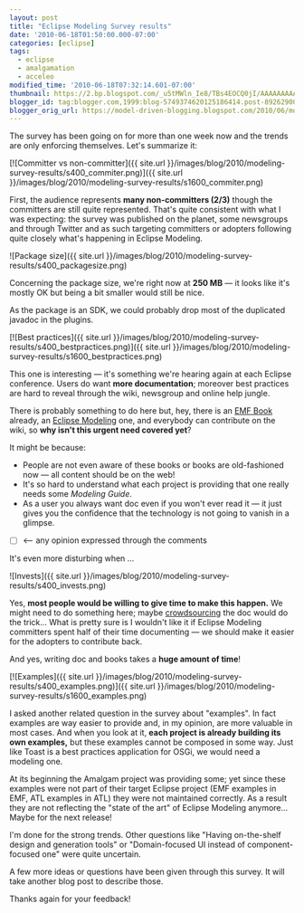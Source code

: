 ```yaml
---
layout: post
title: "Eclipse Modeling Survey results"
date: '2010-06-18T01:50:00.000-07:00'
categories: [eclipse]
tags:
  - eclipse
  - amalgamation
  - acceleo
modified_time: '2010-06-18T07:32:14.601-07:00'
thumbnail: https://2.bp.blogspot.com/_u5tMWln_Ie8/TBs4EOCQ0jI/AAAAAAAAATY/iuvwfIcGfR4/s72-c/commiter.png
blogger_id: tag:blogger.com,1999:blog-5749374620125186414.post-89262900413695265
blogger_orig_url: https://model-driven-blogging.blogspot.com/2010/06/modeling-survey-results.html
---
```


The survey has been going on for more than one week now and the trends are only enforcing themselves. Let's summarize it:

[![Committer vs non-committer]({{ site.url }}/images/blog/2010/modeling-survey-results/s400_commiter.png)]({{ site.url }}/images/blog/2010/modeling-survey-results/s1600_commiter.png)

First, the audience represents **many non-committers (2/3)** though the committers are still quite represented. That's quite consistent with what I was expecting: the survey was published on the planet, some newsgroups and through Twitter and as such targeting committers or adopters following quite closely what's happening in Eclipse Modeling.

![Package size]({{ site.url }}/images/blog/2010/modeling-survey-results/s400_packagesize.png)

Concerning the package size, we're right now at **250 MB** — it looks like it's mostly OK but being a bit smaller would still be nice.

As the package is an SDK, we could probably drop most of the duplicated javadoc in the plugins.

[![Best practices]({{ site.url }}/images/blog/2010/modeling-survey-results/s400_bestpractices.png)]({{ site.url }}/images/blog/2010/modeling-survey-results/s1600_bestpractices.png)

This one is interesting — it's something we're hearing again at each Eclipse conference. Users do want **more documentation**; moreover best practices are hard to reveal through the wiki, newsgroup and online help jungle.

There is probably something to do here but, hey, there is an [EMF Book](https://www.informit.com/store/product.aspx?isbn=9780321331885) already, an [Eclipse Modeling](https://www.informit.com/store/product.aspx?isbn=0321580540) one, and everybody can contribute on the wiki, so **why isn't this urgent need covered yet**?

It might be because:

- People are not even aware of these books or books are old-fashioned now — all content should be on the web!
- It's so hard to understand what each project is providing that one really needs some _Modeling Guide_.
- As a user you always want doc even if you won't ever read it — it just gives you the confidence that the technology is not going to vanish in a glimpse.
- [ ] <— any opinion expressed through the comments

It's even more disturbing when ...

![Invests]({{ site.url }}/images/blog/2010/modeling-survey-results/s400_invests.png)

Yes, **most people would be willing to give time to make this happen.** We might need to do something here; maybe [crowdsourcing](https://wiki.eclipse.org/DocumentationGuidelines/CrowdSourcingExample) the doc would do the trick... What is pretty sure is I wouldn't like it if Eclipse Modeling committers spent half of their time documenting — we should make it easier for the adopters to contribute back.

And yes, writing doc and books takes a **huge amount of time**!

[![Examples]({{ site.url }}/images/blog/2010/modeling-survey-results/s400_examples.png)]({{ site.url }}/images/blog/2010/modeling-survey-results/s1600_examples.png)

I asked another related question in the survey about "examples". In fact examples are way easier to provide and, in my opinion, are more valuable in most cases. And when you look at it, **each project is already building its own examples,** but these examples cannot be composed in some way. Just like Toast is a best practices application for OSGi, we would need a modeling one.

At its beginning the Amalgam project was providing some; yet since these examples were not part of their target Eclipse project (EMF examples in EMF, ATL examples in ATL) they were not maintained correctly. As a result they are not reflecting the "state of the art" of Eclipse Modeling anymore... Maybe for the next release!

I'm done for the strong trends. Other questions like "Having on-the-shelf design and generation tools" or "Domain-focused UI instead of component-focused one" were quite uncertain.

A few more ideas or questions have been given through this survey. It will take another blog post to describe those.

Thanks again for your feedback!

